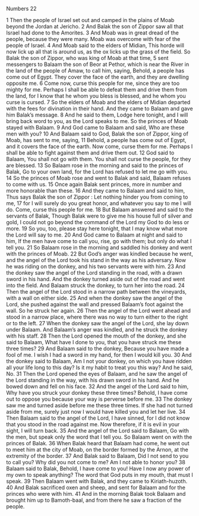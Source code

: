 Numbers 22

1	Then the people of Israel set out and camped in the plains of Moab beyond the Jordan at Jericho.
2	And Balak the son of Zippor saw all that Israel had done to the Amorites.
3	And Moab was in great dread of the people, because they were many. Moab was overcome with fear of the people of Israel.
4	And Moab said to the elders of Midian, This horde will now lick up all that is around us, as the ox licks up the grass of the field. So Balak the son of Zippor, who was king of Moab at that time,
5	sent messengers to Balaam the son of Beor at Pethor, which is near the River in the land of the people of Amaw, to call him, saying, Behold, a people has come out of Egypt. They cover the face of the earth, and they are dwelling opposite me.
6	Come now, curse this people for me, since they are too mighty for me. Perhaps I shall be able to defeat them and drive them from the land, for I know that he whom you bless is blessed, and he whom you curse is cursed.
7	So the elders of Moab and the elders of Midian departed with the fees for divination in their hand. And they came to Balaam and gave him Balak’s message.
8	And he said to them, Lodge here tonight, and I will bring back word to you, as the Lord speaks to me. So the princes of Moab stayed with Balaam.
9	And God came to Balaam and said, Who are these men with you?
10	And Balaam said to God, Balak the son of Zippor, king of Moab, has sent to me, saying,
11	Behold, a people has come out of Egypt, and it covers the face of the earth. Now come, curse them for me. Perhaps I shall be able to fight against them and drive them out.
12	God said to Balaam, You shall not go with them. You shall not curse the people, for they are blessed.
13	So Balaam rose in the morning and said to the princes of Balak, Go to your own land, for the Lord has refused to let me go with you.
14	So the princes of Moab rose and went to Balak and said, Balaam refuses to come with us.
15	Once again Balak sent princes, more in number and more honorable than these.
16	And they came to Balaam and said to him, Thus says Balak the son of Zippor : Let nothing hinder you from coming to me,
17	for I will surely do you great honor, and whatever you say to me I will do. Come, curse this people for me.
18	But Balaam answered and said to the servants of Balak, Though Balak were to give me his house full of silver and gold, I could not go beyond the command of the Lord my God to do less or more.
19	So you, too, please stay here tonight, that I may know what more the Lord will say to me.
20	And God came to Balaam at night and said to him, If the men have come to call you, rise, go with them; but only do what I tell you.
21	So Balaam rose in the morning and saddled his donkey and went with the princes of Moab.
22	But God’s anger was kindled because he went, and the angel of the Lord took his stand in the way as his adversary. Now he was riding on the donkey, and his two servants were with him.
23	And the donkey saw the angel of the Lord standing in the road, with a drawn sword in his hand. And the donkey turned aside out of the road and went into the field. And Balaam struck the donkey, to turn her into the road.
24	Then the angel of the Lord stood in a narrow path between the vineyards, with a wall on either side.
25	And when the donkey saw the angel of the Lord, she pushed against the wall and pressed Balaam’s foot against the wall. So he struck her again.
26	Then the angel of the Lord went ahead and stood in a narrow place, where there was no way to turn either to the right or to the left.
27	When the donkey saw the angel of the Lord, she lay down under Balaam. And Balaam’s anger was kindled, and he struck the donkey with his staff.
28	Then the Lord opened the mouth of the donkey, and she said to Balaam, What have I done to you, that you have struck me these three times?
29	And Balaam said to the donkey, Because you have made a fool of me. I wish I had a sword in my hand, for then I would kill you.
30	And the donkey said to Balaam, Am I not your donkey, on which you have ridden all your life long to this day? Is it my habit to treat you this way? And he said, No.
31	Then the Lord opened the eyes of Balaam, and he saw the angel of the Lord standing in the way, with his drawn sword in his hand. And he bowed down and fell on his face.
32	And the angel of the Lord said to him, Why have you struck your donkey these three times? Behold, I have come out to oppose you because your way is perverse before me.
33	The donkey saw me and turned aside before me these three times. If she had not turned aside from me, surely just now I would have killed you and let her live.
34	Then Balaam said to the angel of the Lord, I have sinned, for I did not know that you stood in the road against me. Now therefore, if it is evil in your sight, I will turn back.
35	And the angel of the Lord said to Balaam, Go with the men, but speak only the word that I tell you. So Balaam went on with the princes of Balak.
36	When Balak heard that Balaam had come, he went out to meet him at the city of Moab, on the border formed by the Arnon, at the extremity of the border.
37	And Balak said to Balaam, Did I not send to you to call you? Why did you not come to me? Am I not able to honor you?
38	Balaam said to Balak, Behold, I have come to you! Have I now any power of my own to speak anything? The word that God puts in my mouth, that must I speak.
39	Then Balaam went with Balak, and they came to Kiriath-huzoth.
40	And Balak sacrificed oxen and sheep, and sent for Balaam and for the princes who were with him.
41	And in the morning Balak took Balaam and brought him up to Bamoth-baal, and from there he saw a fraction of the people.

